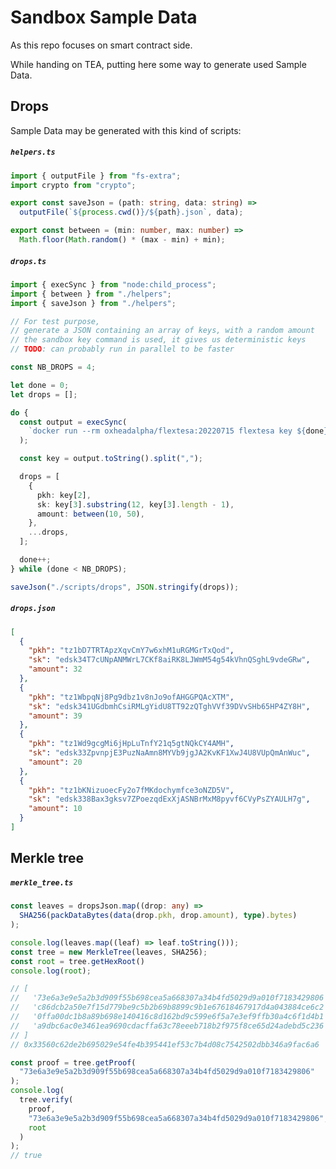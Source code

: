 # Sandbox Sample Data

As this repo focuses on smart contract side.

While handing on TEA, putting here some way to generate used Sample Data.

## Drops

Sample Data may be generated with this kind of scripts:

<h5 a><strong><code>helpers.ts</code></strong></h5>

```typescript
import { outputFile } from "fs-extra";
import crypto from "crypto";

export const saveJson = (path: string, data: string) =>
  outputFile(`${process.cwd()}/${path}.json`, data);

export const between = (min: number, max: number) =>
  Math.floor(Math.random() * (max - min) + min);
```

<h5 a><strong><code>drops.ts</code></strong></h5>

```typescript
import { execSync } from "node:child_process";
import { between } from "./helpers";
import { saveJson } from "./helpers";

// For test purpose,
// generate a JSON containing an array of keys, with a random amount
// the sandbox key command is used, it gives us deterministic keys
// TODO: can probably run in parallel to be faster

const NB_DROPS = 4;

let done = 0;
let drops = [];

do {
  const output = execSync(
    `docker run --rm oxheadalpha/flextesa:20220715 flextesa key ${done}`
  );

  const key = output.toString().split(",");

  drops = [
    {
      pkh: key[2],
      sk: key[3].substring(12, key[3].length - 1),
      amount: between(10, 50),
    },
    ...drops,
  ];

  done++;
} while (done < NB_DROPS);

saveJson("./scripts/drops", JSON.stringify(drops));
```

<h5 a><strong><code>drops.json</code></strong></h5>

```json
[
  {
    "pkh": "tz1bD7TRTApzXqvCmY7w6xhM1uRGMGrTxQod",
    "sk": "edsk34T7cUNpANMWrL7CKf8aiRK8LJWmM54g54kVhnQSghL9vdeGRw",
    "amount": 32
  },
  {
    "pkh": "tz1WbpqNj8Pg9dbz1v8nJo9ofAHGGPQAcXTM",
    "sk": "edsk341UGdbmhCsiRMLgYidU8TT92zQTghVVf39DVvSHb65HP4ZY8H",
    "amount": 39
  },
  {
    "pkh": "tz1Wd9gcgMi6jHpLuTnfY21q5gtNQkCY4AMH",
    "sk": "edsk33ZpvnpjE3PuzNaAmn8MYVb9jgJA2KvKF1XwJ4U8VUpQmAnWuc",
    "amount": 20
  },
  {
    "pkh": "tz1bKNizuoecFy2o7fMKdochymfce3oNZD5V",
    "sk": "edsk338Bax3gksv7ZPoezqdExXjASNBrMxM8pyvf6CVyPsZYAULH7g",
    "amount": 10
  }
]
```

## Merkle tree

<h5 a><strong><code>merkle_tree.ts</code></strong></h5>

```typescript
const leaves = dropsJson.map((drop: any) =>
  SHA256(packDataBytes(data(drop.pkh, drop.amount), type).bytes)
);

console.log(leaves.map((leaf) => leaf.toString()));
const tree = new MerkleTree(leaves, SHA256);
const root = tree.getHexRoot()
console.log(root);

// [
//   '73e6a3e9e5a2b3d909f55b698cea5a668307a34b4fd5029d9a010f7183429806',
//   'c86dcb2a50e7f15d779be9c5b2b69b8899c9b1e67618467917d4a043884ce6c2',
//   '0ffa00dc1b8a89b698e140416c8d162bd9c599e6f5a7e3ef9ffb30a4c6f1d4b1',
//   'a9dbc6ac0e3461ea9690cdacffa63c78eeeb718b2f975f8ce65d24adebd5c236'
// ]
// 0x33560c62de2b695029e54fe4b395441ef53c7b4d08c7542502dbb346a9fac6a6

const proof = tree.getProof(
  "73e6a3e9e5a2b3d909f55b698cea5a668307a34b4fd5029d9a010f7183429806"
);
console.log(
  tree.verify(
    proof,
    "73e6a3e9e5a2b3d909f55b698cea5a668307a34b4fd5029d9a010f7183429806",
    root
  )
);
// true
```

